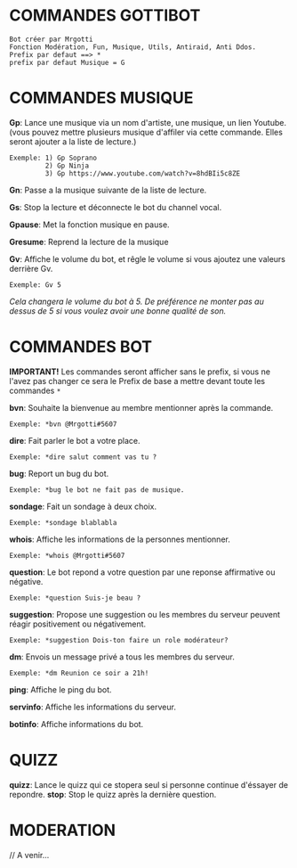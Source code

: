 # COMMANDES GOTTIBOT

```
Bot créer par Mrgotti
Fonction Modération, Fun, Musique, Utils, Antiraid, Anti Ddos.
Prefix par defaut ==> *
prefix par defaut Musique = G
```

# COMMANDES MUSIQUE

**Gp**: Lance une musique via un nom d'artiste, une musique, un lien Youtube. (vous pouvez mettre plusieurs musique d'affiler via cette commande. Elles seront ajouter a la liste de lecture.)
```
Exemple: 1) Gp Soprano
         2) Gp Ninja
         3) Gp https://www.youtube.com/watch?v=8hdBIi5c8ZE
```
**Gn**: Passe a la musique suivante de la liste de lecture.

**Gs**: Stop la lecture et déconnecte le bot du channel vocal.

**Gpause**: Met la fonction musique en pause.

**Gresume**: Reprend la lecture de la musique

**Gv**: Affiche le volume du bot, et rêgle le volume si vous ajoutez une valeurs derrière Gv.
```
Exemple: Gv 5 
```
_Cela changera le volume du bot à 5. De préférence ne monter pas au dessus de 5 si vous voulez avoir une bonne qualité de son._

# COMMANDES BOT
**IMPORTANT!** Les commandes seront afficher sans le prefix, si vous ne l'avez pas changer ce sera le Prefix de base a mettre devant toute les commandes ```*```

**bvn**: Souhaite la bienvenue au membre mentionner après la commande.
```
Exemple: *bvn @Mrgotti#5607
```
**dire**: Fait parler le bot a votre place.
```
Exemple: *dire salut comment vas tu ?
```
**bug**: Report un bug du bot.
```
Exemple: *bug le bot ne fait pas de musique.
```
**sondage**: Fait un sondage à deux choix.
```
Exemple: *sondage blablabla
```
**whois**: Affiche les informations de la personnes mentionner.
```
Exemple: *whois @Mrgotti#5607
```
**question**: Le bot repond a votre question par une reponse affirmative ou négative.
```
Exemple: *question Suis-je beau ?
```
**suggestion**: Propose une suggestion ou les membres du serveur peuvent réagir positivement ou négativement.
```
Exemple: *suggestion Dois-ton faire un role modérateur?
```
**dm**: Envois un message privé a tous les membres du serveur.
```
Exemple: *dm Reunion ce soir a 21h!
```
**ping**: Affiche le ping du bot.

**servinfo**: Affiche les informations du serveur.

**botinfo**: Affiche informations du bot.

# QUIZZ

**quizz**: Lance le quizz qui ce stopera seul si personne continue d'éssayer de repondre.
**stop**: Stop le quizz après la dernière question.

# MODERATION
// A venir...








